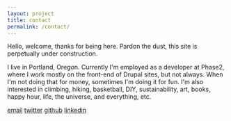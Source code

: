 ```yaml
---
layout: project
title: contact
permalink: /contact/
---
```


Hello, welcome, thanks for being here.
Pardon the dust, this site is perpetually under construction.

I live in Portland, Oregon. Currently I'm employed as a developer at Phase2, where I work mostly on the front-end of Drupal sites, but not always. When I'm not doing that for money, sometimes I'm doing it for fun. I'm also interested in climbing, hiking, basketball, DIY, sustainability, art, books, happy hour, life, the universe, and everything, etc.

<a href='mailto:{{site.email}}'>email</a>
<a href='http://twitter.com/{{site.twitter_username}}'>twitter</a>
<a href='http://github.com/{{site.github_username}}'>github</a>
<a href='http://linkedin.com/in/{{site.linkedin_username}}'>linkedin</a>

